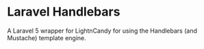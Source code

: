 # Laravel Handlebars

A Laravel 5 wrapper for LightnCandy for using the Handlebars (and Mustache) template engine.

